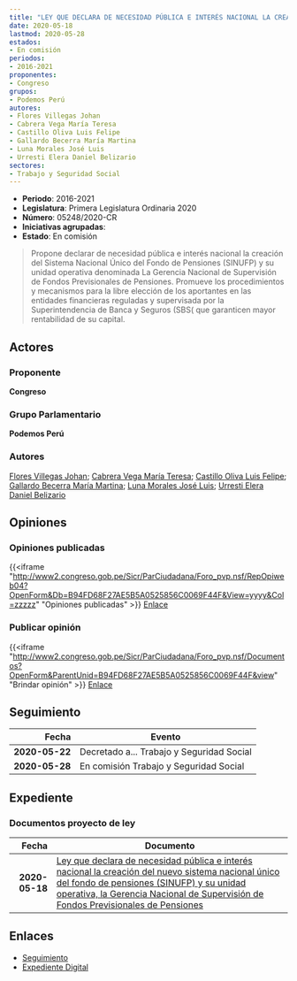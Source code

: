 ```yaml
---
title: "LEY QUE DECLARA DE NECESIDAD PÚBLICA E INTERÉS NACIONAL LA CREACIÓN DEL NUEVO SISTEMA NACIONAL ÚNICO DEL FONDO DE PENSIONES (SIUFP) Y SU UNIDAD OPERATIVA, LA GERENCIA NACIONAL DE SUPERVISIÓN DE FONDOS PREVISIONALES DE PENSIONES"
date: 2020-05-18
lastmod: 2020-05-28
estados:
- En comisión
periodos:
- 2016-2021
proponentes:
- Congreso
grupos:
- Podemos Perú
autores:
- Flores Villegas Johan
- Cabrera Vega María Teresa
- Castillo Oliva Luis Felipe
- Gallardo Becerra María Martina
- Luna Morales José Luis
- Urresti Elera Daniel Belizario
sectores:
- Trabajo y Seguridad Social
---
```

- **Periodo**: 2016-2021
- **Legislatura**: Primera Legislatura Ordinaria 2020
- **Número**: 05248/2020-CR
- **Iniciativas agrupadas**: 
- **Estado**: En comisión

> Propone declarar de necesidad pública e interés nacional la creación del Sistema Nacional Único del Fondo de Pensiones (SINUFP) y su unidad operativa denominada La Gerencia Nacional de Supervisión de Fondos Previsionales de Pensiones. Promueve los procedimientos y mecanismos para la libre elección de los aportantes en las entidades financieras reguladas y supervisada por la Superintendencia de Banca y Seguros (SBS( que garanticen mayor rentabilidad de su capital.


## Actores

### Proponente

**Congreso**

### Grupo Parlamentario

**Podemos Perú**

### Autores

[Flores Villegas Johan](mailto:mailto:jfloresv@congreso.gob.pe); [Cabrera Vega María Teresa](mailto:mailto:mcabrera@congreso.gob.pe); [Castillo Oliva Luis Felipe](mailto:mailto:lcastilloo@congreso.gob.pe); [Gallardo Becerra María Martina](mailto:mailto:mgallardo@congreso.gob.pe); [Luna Morales José Luis](mailto:mailto:jlunam@congreso.gob.pe); [Urresti Elera Daniel Belizario](mailto:mailto:durresti@congreso.gob.pe)

## Opiniones

### Opiniones publicadas

{{<iframe "http://www2.congreso.gob.pe/Sicr/ParCiudadana/Foro_pvp.nsf/RepOpiweb04?OpenForm&Db=B94FD68F27AE5B5A0525856C0069F44F&View=yyyy&Col=zzzzz" "Opiniones publicadas" >}}
[Enlace](http://www2.congreso.gob.pe/Sicr/ParCiudadana/Foro_pvp.nsf/RepOpiweb04?OpenForm&Db=B94FD68F27AE5B5A0525856C0069F44F&View=yyyy&Col=zzzzz)

### Publicar opinión

{{<iframe "http://www2.congreso.gob.pe/Sicr/ParCiudadana/Foro_pvp.nsf/Documentos?OpenForm&ParentUnid=B94FD68F27AE5B5A0525856C0069F44F&view" "Brindar opinión" >}}
[Enlace](http://www2.congreso.gob.pe/Sicr/ParCiudadana/Foro_pvp.nsf/Documentos?OpenForm&ParentUnid=B94FD68F27AE5B5A0525856C0069F44F&view)


## Seguimiento

| Fecha | Evento |
|------:|--------|
| **2020-05-22** | Decretado a... Trabajo y Seguridad Social |
| **2020-05-28** | En comisión Trabajo y Seguridad Social |

## Expediente

### Documentos proyecto de ley

| Fecha | Documento |
|------:|-----------|
| **2020-05-18** | [Ley que declara de necesidad pública e interés nacional la creación del nuevo sistema nacional único del fondo de pensiones (SINUFP) y su unidad operativa, la Gerencia Nacional de Supervisión de Fondos Previsionales de Pensiones](http://www.leyes.congreso.gob.pe/Documentos/2016_2021/Proyectos_de_Ley_y_de_Resoluciones_Legislativas/PL05248-20200518.pdf) |

## Enlaces

- [Seguimiento](http://www2.congreso.gob.pe/Sicr/TraDocEstProc/CLProLey2016.nsf/f7fff46988ca05b1052578e100829cc7/14e38bb3d69b00010525856c0081a6af?OpenDocument)
- [Expediente Digital](http://www2.congreso.gob.pe/Sicr/TraDocEstProc/CLProLey2016.nsf/f7fff46988ca05b1052578e100829cc7/14e38bb3d69b00010525856c0081a6af?OpenDocument&Click=05257FB7005EB655.eb71d0cf91d8294e05256cdf006b5706/$Body/0.1C6C)

